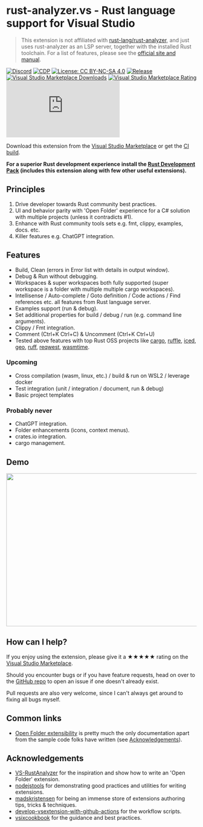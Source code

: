 [marketplace]: https://marketplace.visualstudio.com/items?itemName=kitamstudios.RustAnalyzer
[vsixgallery]: http://vsixgallery.com/extension/KS.RustAnalyzer.3a91e56b-fb28-4d85-b572-ec964abf8e31/
[repo]: https://github.com/kitamstudios/rust-analyzer.vs

# rust-analyzer.vs - Rust language support for Visual Studio

> This extension is not affiliated with [rust-lang/rust-analyzer](https://github.com/rust-lang/rust-analyzer/), and just uses rust-analyzer as an LSP server, together with the installed Rust toolchain. For a list of features, please see the [official site and manual](https://rust-analyzer.github.io/manual.html).

[![Discord](https://img.shields.io/discord/1060697970426773584?color=5965F2&label=ask%20for%20help)](https://discord.gg/JyK55EsACr) [![CDP](https://github.com/kitamstudios/rust-analyzer.vs/actions/workflows/cdp.yml/badge.svg)](https://github.com/kitamstudios/rust-analyzer.vs/actions/workflows/cdp.yml) [![License: CC BY-NC-SA 4.0](https://img.shields.io/badge/License-CC%20BY--NC--SA%204.0-lightgrey.svg?label=license)](https://creativecommons.org/licenses/by-nc-sa/4.0/) [![Release](https://img.shields.io/github/release/kitamstudios/rust-analyzer.vs.svg?label=release)](https://github.com/kitamstudios/rust-analyzer.vs/releases) [![Visual Studio Marketplace Downloads](https://img.shields.io/visual-studio-marketplace/i/kitamstudios.RustAnalyzer?color=A0A22A)](https://marketplace.visualstudio.com/items?itemName=kitamstudios.RustAnalyzer) [![Visual Studio Marketplace Rating](https://img.shields.io/visual-studio-marketplace/r/kitamstudios.RustAnalyzer?color=C0442E)](https://marketplace.visualstudio.com/items?itemName=kitamstudios.RustAnalyzer&ssr=false\#review-details) [![Repo stars](https://img.shields.io/github/stars/kitamstudios/rust-analyzer.vs?label=repo%20stars&style=flat)](https://github.com/kitamstudios/rust-analyzer.vs/stargazers)


Download this extension from the [Visual Studio Marketplace][marketplace] or get the [CI build][vsixgallery].

**For a superior Rust development experience install the [Rust Development Pack](https://marketplace.visualstudio.com/items?itemName=kitamstudios.RustDevelopmentPack) (includes this extension along with few other useful extensions).**

## Principles

1. Drive developer towards Rust community best practices.
1. UI and behavior parity with 'Open Folder' experience for a C# solution with multiple projects (unless it contradicts #1).
1. Enhance with Rust community tools sets e.g. fmt, clippy, examples, docs. etc.
1. Killer features e.g. ChatGPT integration.

## Features

- Build, Clean (errors in Error list with details in output window).
- Debug & Run without debugging.
- Workspaces & super workspaces both fully supported (super workspace is a folder with multiple multiple cargo workspaces).
- Intellisense / Auto-complete / Goto definition / Code actions / Find references etc. all features from Rust language server.
- Examples support (run & debug).
- Set additional properties for build / debug / run (e.g. command line arguments).
- Clippy / Fmt integration.
- Comment (Ctrl+K Ctrl+C) & Uncomment (Ctrl+K Ctrl+U)
- Tested above features with top Rust OSS projects like [cargo](https://github.com/rust-lang/cargo), [ruffle](https://github.com/ruffle-rs/ruffle), [iced](https://github.com/iced-rs/iced), [geo](https://github.com/georust/geo), [ruff](https://github.com/charliermarsh/ruff), [reqwest](https://github.com/seanmonstar/reqwest), [wasmtime](https://github.com/bytecodealliance/wasmtime).

### Upcoming

- Cross compilation (wasm, linux, etc.) / build & run on WSL2 / leverage docker
- Test integration (unit / integration / document, run & debug)
- Basic project templates

### Probably never

- ChatGPT integration.
- Folder enhancements (icons, context menus).
- crates.io integration.
- cargo management.

## Demo

<img src="http://i.imgur.com/qvqSHDp.gif" width="605" height="405" />

## How can I help?

If you enjoy using the extension, please give it a ★★★★★ rating on the [Visual Studio Marketplace][marketplace].

Should you encounter bugs or if you have feature requests, head on over to the [GitHub repo][repo] to open an issue if one doesn't already exist.

Pull requests are also very welcome, since I can't always get around to fixing all bugs myself.

## Common links

- [Open Folder extensibility](https://learn.microsoft.com/en-us/visualstudio/extensibility/open-folder?view=vs-2022) is pretty much the only documentation apart from the sample code folks have written (see [Acknowledgements](#Acknowledgements)).

## Acknowledgements

- [VS-RustAnalyzer](https://github.com/cchharris/VS-RustAnalyzer) for the inspiration and show how to write an 'Open Folder' extension.
- [nodejstools](https://github.com/microsoft/nodejstools/) for demonstrating good practices and utilities for writing extensions.
- [madskristensen](https://github.com/madskristensen) for being an immense store of extensions authoring tips, tricks & techniques.
- [develop-vsextension-with-github-actions](https://cezarypiatek.github.io/post/develop-vsextension-with-github-actions/) for the workflow scripts.
- [vsixcookbook](https://www.vsixcookbook.com/publish/checklist.html) for the guidance and best practices.
